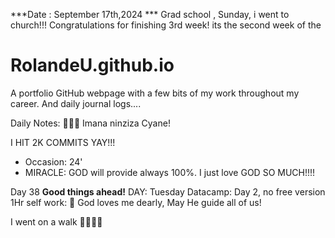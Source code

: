 ***Date : September 17th,2024 *** Grad school , Sunday, i went to church!!! Congratulations for finishing 3rd week! its the second week of the
# RolandeU.github.io

A portfolio GitHub webpage with a few bits of my work throughout my career. And daily journal logs....

Daily Notes:
💚🙏🏾 Imana ninziza Cyane! 

I HIT 2K COMMITS YAY!!!

- Occasion: 24'
- MIRACLE: GOD will provide always 100%. I just love GOD SO MUCH!!!!

Day 38 **Good things ahead!** 
DAY: Tuesday
Datacamp: Day 2, no free version
1Hr self work: 💚
God loves me dearly, May He guide all of  us!

I went on a walk 💚💚💚💚
  
